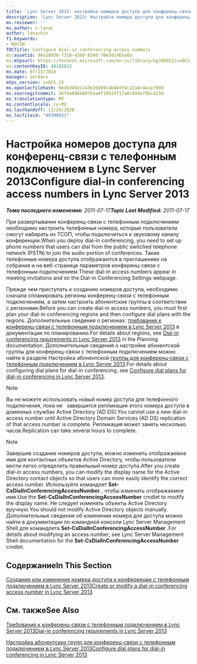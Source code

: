 ```yaml
---
title: 'Lync Server 2013: настройка номеров доступа для конференц-связи с телефонным подключением'
description: 'Lync Server 2013: Настройте номера доступа для конференц-связи с телефонным подключением.'
ms.reviewer: ''
ms.author: v-lanac
author: lanachin
f1.keywords:
- NOCSH
TOCTitle: Configure dial-in conferencing access numbers
ms:assetid: d8a18030-f318-43dd-834d-70e5014b5e8a
ms:mtpsurl: https://technet.microsoft.com/en-us/library/Gg398952(v=OCS.15)
ms:contentKeyID: 48185623
ms.date: 07/23/2014
manager: serdars
mtps_version: v=OCS.15
ms.openlocfilehash: 0edb3492c243b36b69c4b48df8c22adc4ece7999
ms.sourcegitcommit: 36fee89bb887bea4f18b19f17a8c69daf5bc423d
ms.translationtype: MT
ms.contentlocale: ru-RU
ms.lasthandoff: 11/24/2020
ms.locfileid: "49399931"
---
```

# <a name="configure-dial-in-conferencing-access-numbers-in-lync-server-2013"></a><span data-ttu-id="128ce-103">Настройка номеров доступа для конференц-связи с телефонным подключением в Lync Server 2013</span><span class="sxs-lookup"><span data-stu-id="128ce-103">Configure dial-in conferencing access numbers in Lync Server 2013</span></span>

<div data-xmlns="http://www.w3.org/1999/xhtml">

<div class="topic" data-xmlns="http://www.w3.org/1999/xhtml" data-msxsl="urn:schemas-microsoft-com:xslt" data-cs="https://msdn.microsoft.com/">

<div data-asp="https://msdn2.microsoft.com/asp">



</div>

<div id="mainSection">

<div id="mainBody"><span data-ttu-id="128ce-104">

<span> </span></span><span class="sxs-lookup"><span data-stu-id="128ce-104">

<span> </span></span></span>

<span data-ttu-id="128ce-105">_**Тема последнего изменения:** 2011-07-17_</span><span class="sxs-lookup"><span data-stu-id="128ce-105">_**Topic Last Modified:** 2011-07-17_</span></span>

<span data-ttu-id="128ce-106">При развертывании конференц-связи с телефонным подключением необходимо настроить телефонные номера, которые пользователи смогут набирать из ТСОП, чтобы подключиться к звуковому каналу конференции.</span><span class="sxs-lookup"><span data-stu-id="128ce-106">When you deploy dial-in conferencing, you need to set up phone numbers that users can dial from the public switched telephone network (PSTN) to join the audio portion of conferences.</span></span> <span data-ttu-id="128ce-107">Такие телефонные номера доступа отображаются в приглашениях на собрания и на веб-странице параметров конференц-связи с телефонным подключением.</span><span class="sxs-lookup"><span data-stu-id="128ce-107">These dial-in access numbers appear in meeting invitations and on the Dial-in Conferencing Settings webpage.</span></span>

<span data-ttu-id="128ce-108">Прежде чем приступать к созданию номеров доступа, необходимо сначала спланировать регионы конференц-связи с телефонным подключением, а затем настроить абонентские группы в соответствии с регионами.</span><span class="sxs-lookup"><span data-stu-id="128ce-108">Before you can create dial-in access numbers, you must first plan your dial-in conferencing regions and then configure dial plans with the regions.</span></span> <span data-ttu-id="128ce-109">Дополнительные сведения о регионах: [требования к конференц-связи с телефонным подключением в Lync Server 2013](lync-server-2013-dial-in-conferencing-requirements.md) в документации по планированию.</span><span class="sxs-lookup"><span data-stu-id="128ce-109">For details about regions, see [Dial-in conferencing requirements in Lync Server 2013](lync-server-2013-dial-in-conferencing-requirements.md) in the Planning documentation.</span></span> <span data-ttu-id="128ce-110">Дополнительные сведения о настройке абонентской группы для конференц-связи с телефонным подключением можно найти в разделе Настройка абонентской [группы для конференц-связи с телефонным подключением в Lync Server 2013](lync-server-2013-configure-dial-plans-for-dial-in-conferencing.md).</span><span class="sxs-lookup"><span data-stu-id="128ce-110">For details about configuring dial plans for dial-in conferencing, see [Configure dial plans for dial-in conferencing in Lync Server 2013](lync-server-2013-configure-dial-plans-for-dial-in-conferencing.md).</span></span>

<div>


> [!NOTE]  
> <span data-ttu-id="128ce-111">Вы не можете использовать новый номер доступа для телефонного подключения, пока не &nbsp; завершится репликация этого номера доступа в доменных службах Active Directory (AD DS).</span><span class="sxs-lookup"><span data-stu-id="128ce-111">You cannot use a new dial-in access number until Active Directory Domain Services (AD&nbsp;DS) replication of that access number is complete.</span></span> <span data-ttu-id="128ce-112">Репликация может занять несколько часов.</span><span class="sxs-lookup"><span data-stu-id="128ce-112">Replication can take several hours to complete.</span></span>



</div>

<div>


> [!NOTE]  
> <span data-ttu-id="128ce-113">Завершив создание номеров доступа, можно изменить отображаемое имя для контактных объектов Active Directory, чтобы пользователи могли легко определить правильный номер доступа.</span><span class="sxs-lookup"><span data-stu-id="128ce-113">After you create dial-in access numbers, you can modify the display name for the Active Directory contact objects so that users can more easily identify the correct access number.</span></span> <span data-ttu-id="128ce-114">Используйте командлет <STRONG>Set-CsDialInConferencingAccessNumber</STRONG> , чтобы изменить отображаемое имя.</span><span class="sxs-lookup"><span data-stu-id="128ce-114">Use the <STRONG>Set-CsDialInConferencingAccessNumber</STRONG> cmdlet to modify the display name.</span></span> <span data-ttu-id="128ce-115">Не следует изменять объекты Active Directory вручную.</span><span class="sxs-lookup"><span data-stu-id="128ce-115">You should not modify Active Directory objects manually.</span></span> <span data-ttu-id="128ce-116">Дополнительные сведения об изменении номера для доступа можно найти в документации по командной консоли Lync Server Management Shell для командлета <STRONG>Set-CsDialInConferencingAccessNumber</STRONG> .</span><span class="sxs-lookup"><span data-stu-id="128ce-116">For details about modifying an access number, see Lync Server Management Shell documentation for the <STRONG>Set-CsDialInConferencingAccessNumber</STRONG> cmdlet.</span></span>



</div>

<div>

## <a name="in-this-section"></a><span data-ttu-id="128ce-117">Содержание</span><span class="sxs-lookup"><span data-stu-id="128ce-117">In This Section</span></span>

[<span data-ttu-id="128ce-118">Создание или изменение номера доступа к конференции с телефонным подключением в Lync Server 2013</span><span class="sxs-lookup"><span data-stu-id="128ce-118">Create or modify a dial-in conferencing access number in Lync Server 2013</span></span>](lync-server-2013-create-or-modify-a-dial-in-conferencing-access-number.md)

</div>

<div>

## <a name="see-also"></a><span data-ttu-id="128ce-119">См. также</span><span class="sxs-lookup"><span data-stu-id="128ce-119">See Also</span></span>


[<span data-ttu-id="128ce-120">Требования к конференц-связи с телефонным подключением в Lync Server 2013</span><span class="sxs-lookup"><span data-stu-id="128ce-120">Dial-in conferencing requirements in Lync Server 2013</span></span>](lync-server-2013-dial-in-conferencing-requirements.md)  


[<span data-ttu-id="128ce-121">Настройка абонентских групп для конференц-связи с телефонным подключением в Lync Server 2013</span><span class="sxs-lookup"><span data-stu-id="128ce-121">Configure dial plans for dial-in conferencing in Lync Server 2013</span></span>](lync-server-2013-configure-dial-plans-for-dial-in-conferencing.md)  
  

<span data-ttu-id="128ce-122"></div>

</div>

<span> </span>

</div>

</div>

</span><span class="sxs-lookup"><span data-stu-id="128ce-122"></div>

</div>

<span> </span>

</div>

</div>

</span></span></div>

